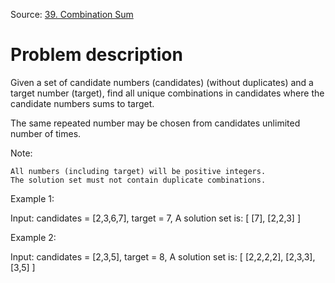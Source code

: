 Source: [39. Combination Sum](https://leetcode.com/problems/combination-sum/)

# Problem description

Given a set of candidate numbers (candidates) (without duplicates) and a target number (target), find all unique combinations in candidates where the candidate numbers sums to target.

The same repeated number may be chosen from candidates unlimited number of times.

Note:

    All numbers (including target) will be positive integers.
    The solution set must not contain duplicate combinations.

Example 1:

Input: candidates = [2,3,6,7], target = 7,
A solution set is:
[
  [7],
  [2,2,3]
]

Example 2:

Input: candidates = [2,3,5], target = 8,
A solution set is:
[
  [2,2,2,2],
  [2,3,3],
  [3,5]
]
